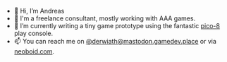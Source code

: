- 👋 Hi, I’m Andreas
- 👷 I'm a freelance consultant, mostly working with AAA games.
- 🌱 I’m currently writing a tiny game prototype using the fantastic [pico-8](https://www.lexaloffle.com/pico-8.php) play console.
- 📫 You can reach me on [@derwiath@mastodon.gamedev.place](https://mastodon.gamedev.place/@derwiath) or via [neoboid.com](https://www.neoboid.com).

<!---
derwiath/derwiath is a ✨ special ✨ repository because its `README.md` (this file) appears on your GitHub profile.
You can click the Preview link to take a look at your changes.
--->
